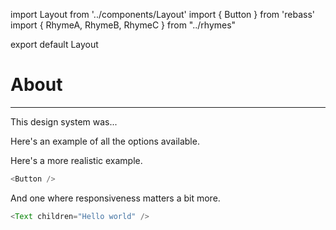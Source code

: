 import Layout from '../components/Layout'
import { Button } from 'rebass'
import { RhymeA, RhymeB, RhymeC } from "../rhymes"

export default Layout

# About

---

This design system was...

Here's an example of all the options available.

<RhymeA name="Rhyme A"/>

Here's a more realistic example.

<RhymeB name="Rhyme B"/>

```javascript
<Button />
```

And one where responsiveness matters a bit more.

<RhymeC name="Rhyme C"/>

```javascript
<Text children="Hello world" />
```
